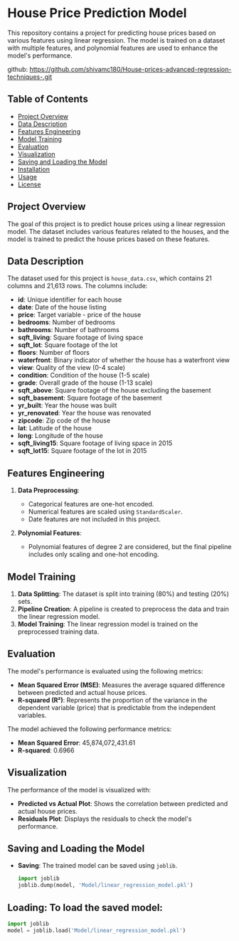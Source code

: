 # House Price Prediction Model

This repository contains a project for predicting house prices based on various features using linear regression. The model is trained on a dataset with multiple features, and polynomial features are used to enhance the model's performance.

github: https://github.com/shivamc180/House-prices-advanced-regression-techniques-.git

## Table of Contents

- [Project Overview](#project-overview)
- [Data Description](#data-description)
- [Features Engineering](#features-engineering)
- [Model Training](#model-training)
- [Evaluation](#evaluation)
- [Visualization](#visualization)
- [Saving and Loading the Model](#saving-and-loading-the-model)
- [Installation](#installation)
- [Usage](#usage)
- [License](#license)

## Project Overview

The goal of this project is to predict house prices using a linear regression model. The dataset includes various features related to the houses, and the model is trained to predict the house prices based on these features.

## Data Description

The dataset used for this project is `house_data.csv`, which contains 21 columns and 21,613 rows. The columns include:

- **id**: Unique identifier for each house
- **date**: Date of the house listing
- **price**: Target variable - price of the house
- **bedrooms**: Number of bedrooms
- **bathrooms**: Number of bathrooms
- **sqft_living**: Square footage of living space
- **sqft_lot**: Square footage of the lot
- **floors**: Number of floors
- **waterfront**: Binary indicator of whether the house has a waterfront view
- **view**: Quality of the view (0-4 scale)
- **condition**: Condition of the house (1-5 scale)
- **grade**: Overall grade of the house (1-13 scale)
- **sqft_above**: Square footage of the house excluding the basement
- **sqft_basement**: Square footage of the basement
- **yr_built**: Year the house was built
- **yr_renovated**: Year the house was renovated
- **zipcode**: Zip code of the house
- **lat**: Latitude of the house
- **long**: Longitude of the house
- **sqft_living15**: Square footage of living space in 2015
- **sqft_lot15**: Square footage of the lot in 2015

## Features Engineering

1. **Data Preprocessing**:
   - Categorical features are one-hot encoded.
   - Numerical features are scaled using `StandardScaler`.
   - Date features are not included in this project.

2. **Polynomial Features**:
   - Polynomial features of degree 2 are considered, but the final pipeline includes only scaling and one-hot encoding.

## Model Training

1. **Data Splitting**: The dataset is split into training (80%) and testing (20%) sets.
2. **Pipeline Creation**: A pipeline is created to preprocess the data and train the linear regression model.
3. **Model Training**: The linear regression model is trained on the preprocessed training data.

## Evaluation

The model's performance is evaluated using the following metrics:
- **Mean Squared Error (MSE)**: Measures the average squared difference between predicted and actual house prices.
- **R-squared (R²)**: Represents the proportion of the variance in the dependent variable (price) that is predictable from the independent variables.

The model achieved the following performance metrics:
- **Mean Squared Error**: 45,874,072,431.61
- **R-squared**: 0.6966

## Visualization

The performance of the model is visualized with:
- **Predicted vs Actual Plot**: Shows the correlation between predicted and actual house prices.
- **Residuals Plot**: Displays the residuals to check the model's performance.

## Saving and Loading the Model

- **Saving**: The trained model can be saved using `joblib`.
  ```python
  import joblib
  joblib.dump(model, 'Model/linear_regression_model.pkl')
  ```
## Loading: To load the saved model:
```python
import joblib
model = joblib.load('Model/linear_regression_model.pkl')
```
